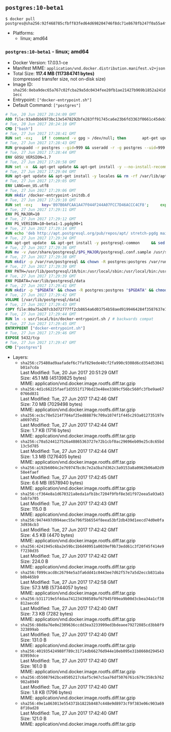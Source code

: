 ## `postgres:10-beta1`

```console
$ docker pull postgres@sha256:92f468785cfbff83fed64d698204746f8dc71e8678fb247f0a55a4f74df6150d
```

-	Platforms:
	-	linux; amd64

### `postgres:10-beta1` - linux; amd64

-	Docker Version: 17.03.1-ce
-	Manifest MIME: `application/vnd.docker.distribution.manifest.v2+json`
-	Total Size: **117.4 MB (117384741 bytes)**  
	(compressed transfer size, not on-disk size)
-	Image ID: `sha256:8eba9dec65a767c02fcba29a5dc0434fee20fb1ae21427b969b1852a241d1ecc`
-	Entrypoint: `["docker-entrypoint.sh"]`
-	Default Command: `["postgres"]`

```dockerfile
# Tue, 20 Jun 2017 20:24:09 GMT
ADD file:93a0dbb6973bc13e5478292bfe283ff91745ca6e23b6fd3363f0661c45deb1ec in / 
# Tue, 20 Jun 2017 20:24:10 GMT
CMD ["bash"]
# Tue, 27 Jun 2017 17:28:41 GMT
RUN set -ex; 	if ! command -v gpg > /dev/null; then 		apt-get update; 		apt-get install -y --no-install-recommends 			gnupg2 			dirmngr 		; 		rm -rf /var/lib/apt/lists/*; 	fi
# Tue, 27 Jun 2017 17:28:43 GMT
RUN groupadd -r postgres --gid=999 && useradd -r -g postgres --uid=999 postgres
# Tue, 27 Jun 2017 17:28:44 GMT
ENV GOSU_VERSION=1.7
# Tue, 27 Jun 2017 17:28:58 GMT
RUN set -x 	&& apt-get update && apt-get install -y --no-install-recommends ca-certificates wget && rm -rf /var/lib/apt/lists/* 	&& wget -O /usr/local/bin/gosu "https://github.com/tianon/gosu/releases/download/$GOSU_VERSION/gosu-$(dpkg --print-architecture)" 	&& wget -O /usr/local/bin/gosu.asc "https://github.com/tianon/gosu/releases/download/$GOSU_VERSION/gosu-$(dpkg --print-architecture).asc" 	&& export GNUPGHOME="$(mktemp -d)" 	&& gpg --keyserver ha.pool.sks-keyservers.net --recv-keys B42F6819007F00F88E364FD4036A9C25BF357DD4 	&& gpg --batch --verify /usr/local/bin/gosu.asc /usr/local/bin/gosu 	&& rm -rf "$GNUPGHOME" /usr/local/bin/gosu.asc 	&& chmod +x /usr/local/bin/gosu 	&& gosu nobody true 	&& apt-get purge -y --auto-remove ca-certificates wget
# Tue, 27 Jun 2017 17:29:04 GMT
RUN apt-get update && apt-get install -y locales && rm -rf /var/lib/apt/lists/* 	&& localedef -i en_US -c -f UTF-8 -A /usr/share/locale/locale.alias en_US.UTF-8
# Tue, 27 Jun 2017 17:29:05 GMT
ENV LANG=en_US.utf8
# Tue, 27 Jun 2017 17:29:06 GMT
RUN mkdir /docker-entrypoint-initdb.d
# Tue, 27 Jun 2017 17:29:10 GMT
RUN set -ex; 	key='B97B0AFCAA1A47F044F244A07FCC7D46ACCC4CF8'; 	export GNUPGHOME="$(mktemp -d)"; 	gpg --keyserver ha.pool.sks-keyservers.net --recv-keys "$key"; 	gpg --export "$key" > /etc/apt/trusted.gpg.d/postgres.gpg; 	rm -rf "$GNUPGHOME"; 	apt-key list
# Tue, 27 Jun 2017 17:29:11 GMT
ENV PG_MAJOR=10
# Tue, 27 Jun 2017 17:29:12 GMT
ENV PG_VERSION=10~beta1-1.pgdg90+1
# Tue, 27 Jun 2017 17:29:14 GMT
RUN echo 'deb http://apt.postgresql.org/pub/repos/apt/ stretch-pgdg main' $PG_MAJOR > /etc/apt/sources.list.d/pgdg.list
# Tue, 27 Jun 2017 17:29:34 GMT
RUN apt-get update 	&& apt-get install -y postgresql-common 	&& sed -ri 's/#(create_main_cluster) .*$/\1 = false/' /etc/postgresql-common/createcluster.conf 	&& apt-get install -y 		postgresql-$PG_MAJOR=$PG_VERSION 	&& rm -rf /var/lib/apt/lists/*
# Tue, 27 Jun 2017 17:29:36 GMT
RUN mv -v /usr/share/postgresql/$PG_MAJOR/postgresql.conf.sample /usr/share/postgresql/ 	&& ln -sv ../postgresql.conf.sample /usr/share/postgresql/$PG_MAJOR/ 	&& sed -ri "s!^#?(listen_addresses)\s*=\s*\S+.*!\1 = '*'!" /usr/share/postgresql/postgresql.conf.sample
# Tue, 27 Jun 2017 17:29:38 GMT
RUN mkdir -p /var/run/postgresql && chown -R postgres:postgres /var/run/postgresql && chmod 2777 /var/run/postgresql
# Tue, 27 Jun 2017 17:29:39 GMT
ENV PATH=/usr/lib/postgresql/10/bin:/usr/local/sbin:/usr/local/bin:/usr/sbin:/usr/bin:/sbin:/bin
# Tue, 27 Jun 2017 17:29:39 GMT
ENV PGDATA=/var/lib/postgresql/data
# Tue, 27 Jun 2017 17:29:41 GMT
RUN mkdir -p "$PGDATA" && chown -R postgres:postgres "$PGDATA" && chmod 777 "$PGDATA" # this 777 will be replaced by 700 at runtime (allows semi-arbitrary "--user" values)
# Tue, 27 Jun 2017 17:29:42 GMT
VOLUME [/var/lib/postgresql/data]
# Tue, 27 Jun 2017 17:29:43 GMT
COPY file:80a75a207cb3d72777ff2cb8654a6d03754b58aed9199464284f3587637e1403 in /usr/local/bin/ 
# Tue, 27 Jun 2017 17:29:44 GMT
RUN ln -s usr/local/bin/docker-entrypoint.sh / # backwards compat
# Tue, 27 Jun 2017 17:29:45 GMT
ENTRYPOINT ["docker-entrypoint.sh"]
# Tue, 27 Jun 2017 17:29:46 GMT
EXPOSE 5432/tcp
# Tue, 27 Jun 2017 17:29:47 GMT
CMD ["postgres"]
```

-	Layers:
	-	`sha256:c75480ad9aafadef6c7faf829ede40cf2fa990c9308d6cd354d53041b01a7cda`  
		Last Modified: Tue, 20 Jun 2017 20:51:29 GMT  
		Size: 45.1 MB (45139825 bytes)  
		MIME: application/vnd.docker.image.rootfs.diff.tar.gzip
	-	`sha256:4d1c66225faef1d3551f179bd23e48ee3389cf56bc560fc3fbe9ae670766d831`  
		Last Modified: Tue, 27 Jun 2017 17:42:46 GMT  
		Size: 7.0 MB (7029498 bytes)  
		MIME: application/vnd.docker.image.rootfs.diff.tar.gzip
	-	`sha256:ecbc78e5214f784af25ed88879c709a1074f1f445c293a012735197ea8697d52`  
		Last Modified: Tue, 27 Jun 2017 17:42:44 GMT  
		Size: 1.7 KB (1716 bytes)  
		MIME: application/vnd.docker.image.rootfs.diff.tar.gzip
	-	`sha256:c70a5244127526a48865363727e72b1cbf0ac29696eb09e25c8c65bd13c5d785`  
		Last Modified: Tue, 27 Jun 2017 17:42:44 GMT  
		Size: 1.3 MB (1276405 bytes)  
		MIME: application/vnd.docker.image.rootfs.diff.tar.gzip
	-	`sha256:a192b6004c2e769747bc8c7e2a3ba7d362c3a9153a8a0962b06a02d958e4faef`  
		Last Modified: Tue, 27 Jun 2017 17:42:45 GMT  
		Size: 6.6 MB (6578940 bytes)  
		MIME: application/vnd.docker.image.rootfs.diff.tar.gzip
	-	`sha256:cf364e8a1d670321a8eda1afb1bc7204f9fbf8e3d1f972eea5a93a635ab7a785`  
		Last Modified: Tue, 27 Jun 2017 17:42:43 GMT  
		Size: 115.0 B  
		MIME: application/vnd.docker.image.rootfs.diff.tar.gzip
	-	`sha256:9474497d994aec55e796f5b6554f8eea53bf2db439d1eecd74d0e0fa3d936cb3`  
		Last Modified: Tue, 27 Jun 2017 17:42:42 GMT  
		Size: 4.5 KB (4470 bytes)  
		MIME: application/vnd.docker.image.rootfs.diff.tar.gzip
	-	`sha256:4241945c6ba2e59bc1b6d40951a0039ef9b73edd61c3f20f45f414e9f7230d35`  
		Last Modified: Tue, 27 Jun 2017 17:42:42 GMT  
		Size: 224.0 B  
		MIME: application/vnd.docker.image.rootfs.diff.tar.gzip
	-	`sha256:f099cacd8c26794e5a3fa6dd41c0443ee7d62f57e7a5d2eccb831abab0b465b9`  
		Last Modified: Tue, 27 Jun 2017 17:42:58 GMT  
		Size: 57.3 MB (57344057 bytes)  
		MIME: application/vnd.docker.image.rootfs.diff.tar.gzip
	-	`sha256:b311719e5f4daa741234398589af67945f09ea9b00d3cbea34a1cf38812aecdd`  
		Last Modified: Tue, 27 Jun 2017 17:42:40 GMT  
		Size: 7.3 KB (7282 bytes)  
		MIME: application/vnd.docker.image.rootfs.diff.tar.gzip
	-	`sha256:88d8a76e0e2309636ccdd3ea3233999ed3bdeaee79272085cd3bb8f9323899ab`  
		Last Modified: Tue, 27 Jun 2017 17:42:40 GMT  
		Size: 131.0 B  
		MIME: application/vnd.docker.image.rootfs.diff.tar.gzip
	-	`sha256:401935424988f789c31714db66276d944e10eb095e31b8660d29454383959dce`  
		Last Modified: Tue, 27 Jun 2017 17:42:40 GMT  
		Size: 161.0 B  
		MIME: application/vnd.docker.image.rootfs.diff.tar.gzip
	-	`sha256:d55087942bce8505217c6af5c947c5aa76df5076761c679c358cb762982a8949`  
		Last Modified: Tue, 27 Jun 2017 17:42:40 GMT  
		Size: 1.8 KB (1796 bytes)  
		MIME: application/vnd.docker.image.rootfs.diff.tar.gzip
	-	`sha256:49e1a863013e554371b1822b8487c448e9d8973cf9f383e06c903a698f10ad28`  
		Last Modified: Tue, 27 Jun 2017 17:42:40 GMT  
		Size: 121.0 B  
		MIME: application/vnd.docker.image.rootfs.diff.tar.gzip
